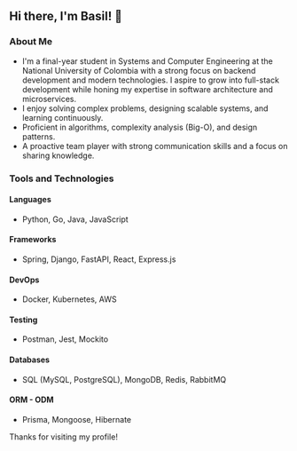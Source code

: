 ## Hi there, I'm Basil! 👋

### About Me
- I'm a final-year student in Systems and Computer Engineering at the National University of Colombia with a strong focus on backend development and modern technologies. I aspire to grow into full-stack development while honing my expertise in software architecture and microservices.
- I enjoy solving complex problems, designing scalable systems, and learning continuously.
- Proficient in algorithms, complexity analysis (Big-O), and design patterns.
- A proactive team player with strong communication skills and a focus on sharing knowledge.

### Tools and Technologies
#### Languages
- Python, Go, Java, JavaScript
#### Frameworks
- Spring, Django, FastAPI, React, Express.js
#### DevOps
- Docker, Kubernetes, AWS
#### Testing
- Postman, Jest, Mockito
#### Databases
- SQL (MySQL, PostgreSQL), MongoDB, Redis, RabbitMQ

#### ORM - ODM
- Prisma, Mongoose, Hibernate

Thanks for visiting my profile!
